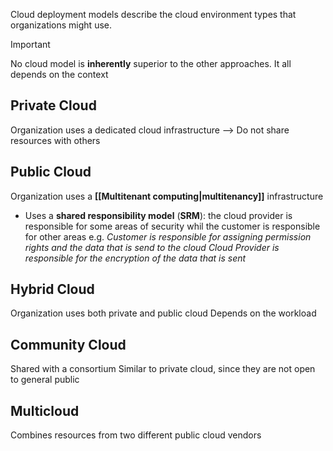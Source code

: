 Cloud deployment models describe the cloud environment types that organizations might use.

> [!important]
> No cloud model is **inherently** superior to the other approaches. It all depends on the context

## Private Cloud

Organization uses a dedicated cloud infrastructure
--> Do not share resources with others

## Public Cloud

Organization uses a **[[Multitenant computing|multitenancy]]** infrastructure
- Uses a **shared responsibility model** (**SRM**): the cloud provider is responsible for some areas of security whil the customer is responsible for other areas
e.g. *Customer is responsible for assigning permission rights and the data that is send to the cloud*
*Cloud Provider is responsible for the encryption of the data that is sent*
## Hybrid Cloud

Organization uses both private and public cloud
Depends on the workload
## Community  Cloud

Shared with a consortium
Similar to private cloud, since they are not open to general public

## Multicloud

Combines resources from two different public cloud vendors

